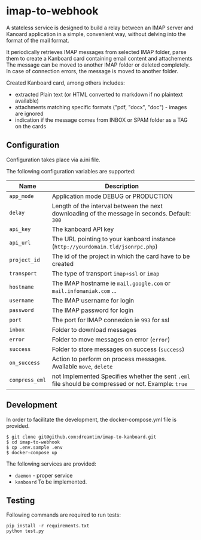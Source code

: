 # imap-to-webhook

A stateless service is designed to build a relay between an IMAP server and Kanoard application in a simple,
convenient way, without delving into the format of the mail format.

It periodically retrieves IMAP messages from selected IMAP folder, parse them to create a Kanboard card containing email content and attachements
The message can be moved to another IMAP folder or deleted completely. In case of connection errors, the message is moved to another folder.

Created Kanboard card, among others includes:

 * extracted Plain text (or HTML converted to markdown if no plaintext available)
 * attachments matching specific formats ("pdf, "docx", "doc") - images are ignored
 * indication if the message comes from INBOX or SPAM folder as a TAG on the cards

## Configuration

Configuration takes place via a.ini file.

 The following configuration variables are supported:

Name                      | Description
--------------------------| -----------
```app_mode```            | Application mode DEBUG or PRODUCTION
```delay```               | Length of the interval between the next downloading of the message in seconds. Default: ```300```
```api_key```             | The kanboard API key
```api_url```             |The URL pointing to your kanboard instance (```http://yourdomain.tld/jsonrpc.php```)
```project_id```          | The id of the project in which the card have to be created
```transport```           | The type of transport ```imap+ssl``` or ```imap```
```hostname```            | The IMAP hostname ie ```mail.google.com``` or ``mail.infomaniak.com`` ...
```username```            | The IMAP username for login
```password```            | The IMAP password for login
```port```                | The port for IMAP connexion ie ```993``` for ssl
```inbox```               | Folder to download messages
```error```               | Folder to move messages on error (````error````)
```success```             | Folder to store messages on success (```success```)
```on_success```          | Action to perform on process messages. Available ```move```, ```delete```
```compress_eml```         | not Implemented Specifies whether the sent ```.eml``` file should be compressed or not. Example: ```true```

## Development

In order to facilitate the development, the docker-compose.yml file is provided.

```
$ git clone git@github.com:dreamtim/imap-to-kanboard.git
$ cd imap-to-webhook
$ cp .env.sample .env
$ docker-compose up
```

The following services are provided:

* ```daemon``` - proper service
* ```kanboard``` To be implemented.

## Testing

Following commands are required to run tests:

```
pip install -r requirements.txt
python test.py
```
